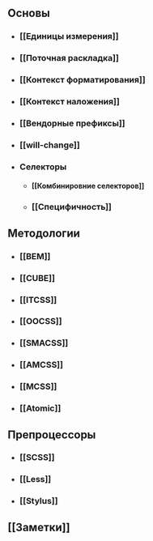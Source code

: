 ## Основы
- ### [[Единицы измерения]]
- ### [[Поточная раскладка]]
- ### [[Контекст форматирования]]
- ### [[Контекст наложения]]
- ### [[Вендорные префиксы]]
- ### [[will-change]]
- ### Селекторы
	- #### [[Комбинировние селекторов]]
	- ### [[Специфичность]]
## Методологии
- ### [[BEM]]
- ### [[CUBE]]
- ### [[ITCSS]]
- ### [[OOCSS]]
- ### [[SMACSS]]
- ### [[AMCSS]]
- ### [[MCSS]]
- ### [[Atomic]]
## Препроцессоры
- ### [[SCSS]]
- ### [[Less]]
- ### [[Stylus]]
## [[Заметки]]
